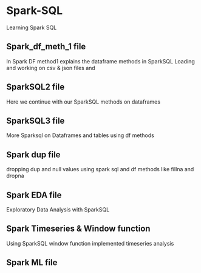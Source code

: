 # Spark-SQL
Learning Spark SQL

## Spark_df_meth_1 file
In Spark DF method1 explains the dataframe methods in SparkSQL
Loading and working on csv & json files and 

## SparkSQL2 file
Here we continue with our SparkSQL methods on dataframes

## SparkSQL3 file
More Sparksql on Dataframes and tables using df methods

## Spark dup file 
dropping dup and null values using spark sql and df methods like fillna and dropna

## Spark EDA file
Exploratory Data Analysis with SparkSQL

## Spark Timeseries & Window function
Using SparkSQL window function implemented timeseries analysis 

## Spark ML file
